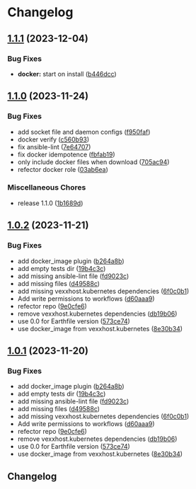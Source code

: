 # Changelog

## [1.1.1](https://github.com/vexxhost/ansible-collection-containers/compare/v1.1.0...v1.1.1) (2023-12-04)


### Bug Fixes

* **docker:** start on install ([b446dcc](https://github.com/vexxhost/ansible-collection-containers/commit/b446dccc642179ea6ae7f381311acb8084c7b4a9))

## [1.1.0](https://github.com/vexxhost/ansible-collection-containers/compare/v1.0.2...v1.1.0) (2023-11-24)


### Bug Fixes

* add socket file and daemon configs ([f950faf](https://github.com/vexxhost/ansible-collection-containers/commit/f950faf94506412055b936cf58643e170a453f38))
* docker verify ([c560b93](https://github.com/vexxhost/ansible-collection-containers/commit/c560b936a43533a389fca53ad4434487abd57db2))
* fix ansible-lint ([7e64707](https://github.com/vexxhost/ansible-collection-containers/commit/7e647070dd48204b68389ae66a531e2d25719bc9))
* fix docker idempotence ([fbfab19](https://github.com/vexxhost/ansible-collection-containers/commit/fbfab199a33766451bdd0dd50b5033936c00673b))
* only include docker files when download ([705ac94](https://github.com/vexxhost/ansible-collection-containers/commit/705ac94ccdeff296622432a2cb59bfd837d5a70e))
* refector docker role ([03ab6ea](https://github.com/vexxhost/ansible-collection-containers/commit/03ab6ead9b29b5fb98ee85f96e7f3f31c58aa081))


### Miscellaneous Chores

* release 1.1.0 ([1b1689d](https://github.com/vexxhost/ansible-collection-containers/commit/1b1689d286e2063b22e09091e9f95cf85ec12010))

## [1.0.2](https://github.com/vexxhost/ansible-collection-containers/compare/v1.0.1...v1.0.2) (2023-11-21)


### Bug Fixes

* add docker_image plugin ([b264a8b](https://github.com/vexxhost/ansible-collection-containers/commit/b264a8b4c102708a2a346b3d5cdd9de0d1abf5e5))
* add empty tests dir ([19b4c3c](https://github.com/vexxhost/ansible-collection-containers/commit/19b4c3c2de81f352a7290113f2154952607ff3f6))
* add missing ansible-lint file ([fd9023c](https://github.com/vexxhost/ansible-collection-containers/commit/fd9023c477574c9466e537bf6150281ed12571f6))
* add missing files ([d49588c](https://github.com/vexxhost/ansible-collection-containers/commit/d49588c8ebf86140f663507bd3f87ea802bff15d))
* add missing vexxhost.kubernetes dependencies ([6f0c0b1](https://github.com/vexxhost/ansible-collection-containers/commit/6f0c0b1feb2652695e46e06580838dea11f9e3b7))
* Add write permissions to workflows ([d60aaa9](https://github.com/vexxhost/ansible-collection-containers/commit/d60aaa9b16167fb11f2d8db36ec0fa6985423333))
* refector repo ([9e0cfe6](https://github.com/vexxhost/ansible-collection-containers/commit/9e0cfe6f0e33ef5be4f15994912d4200f7a52fbe))
* remove vexxhost.kubernetes dependencies ([db19b06](https://github.com/vexxhost/ansible-collection-containers/commit/db19b06d9cb9ff367bd345ed15ddcb5d7a09eb96))
* use 0.0 for Earthfile version ([573ce74](https://github.com/vexxhost/ansible-collection-containers/commit/573ce748886d9c9dac21fd9b4e75d40d5a6b5741))
* use docker_image from vexxhost.kubernetes ([8e30b34](https://github.com/vexxhost/ansible-collection-containers/commit/8e30b34c8da7854db7efb385928ed714eec02ba1))

## [1.0.1](https://github.com/vexxhost/ansible-collection-containers/compare/v1.0.0...v1.0.1) (2023-11-20)


### Bug Fixes

* add docker_image plugin ([b264a8b](https://github.com/vexxhost/ansible-collection-containers/commit/b264a8b4c102708a2a346b3d5cdd9de0d1abf5e5))
* add empty tests dir ([19b4c3c](https://github.com/vexxhost/ansible-collection-containers/commit/19b4c3c2de81f352a7290113f2154952607ff3f6))
* add missing ansible-lint file ([fd9023c](https://github.com/vexxhost/ansible-collection-containers/commit/fd9023c477574c9466e537bf6150281ed12571f6))
* add missing files ([d49588c](https://github.com/vexxhost/ansible-collection-containers/commit/d49588c8ebf86140f663507bd3f87ea802bff15d))
* add missing vexxhost.kubernetes dependencies ([6f0c0b1](https://github.com/vexxhost/ansible-collection-containers/commit/6f0c0b1feb2652695e46e06580838dea11f9e3b7))
* Add write permissions to workflows ([d60aaa9](https://github.com/vexxhost/ansible-collection-containers/commit/d60aaa9b16167fb11f2d8db36ec0fa6985423333))
* refector repo ([9e0cfe6](https://github.com/vexxhost/ansible-collection-containers/commit/9e0cfe6f0e33ef5be4f15994912d4200f7a52fbe))
* remove vexxhost.kubernetes dependencies ([db19b06](https://github.com/vexxhost/ansible-collection-containers/commit/db19b06d9cb9ff367bd345ed15ddcb5d7a09eb96))
* use 0.0 for Earthfile version ([573ce74](https://github.com/vexxhost/ansible-collection-containers/commit/573ce748886d9c9dac21fd9b4e75d40d5a6b5741))
* use docker_image from vexxhost.kubernetes ([8e30b34](https://github.com/vexxhost/ansible-collection-containers/commit/8e30b34c8da7854db7efb385928ed714eec02ba1))

## Changelog
